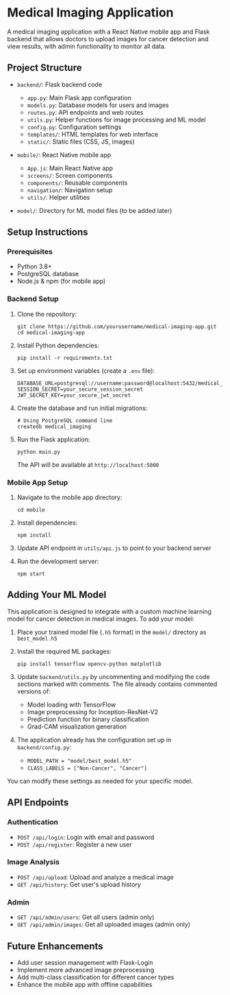 # Medical Imaging Application

A medical imaging application with a React Native mobile app and Flask backend that allows doctors to upload images for cancer detection and view results, with admin functionality to monitor all data.

## Project Structure

- `backend/`: Flask backend code
  - `app.py`: Main Flask app configuration
  - `models.py`: Database models for users and images
  - `routes.py`: API endpoints and web routes
  - `utils.py`: Helper functions for image processing and ML model
  - `config.py`: Configuration settings
  - `templates/`: HTML templates for web interface
  - `static/`: Static files (CSS, JS, images)

- `mobile/`: React Native mobile app
  - `App.js`: Main React Native app
  - `screens/`: Screen components
  - `components/`: Reusable components
  - `navigation/`: Navigation setup
  - `utils/`: Helper utilities

- `model/`: Directory for ML model files (to be added later)

## Setup Instructions

### Prerequisites

- Python 3.8+
- PostgreSQL database
- Node.js & npm (for mobile app)

### Backend Setup

1. Clone the repository:
   ```
   git clone https://github.com/yourusername/medical-imaging-app.git
   cd medical-imaging-app
   ```

2. Install Python dependencies:
   ```
   pip install -r requirements.txt
   ```

3. Set up environment variables (create a `.env` file):
   ```
   DATABASE_URL=postgresql://username:password@localhost:5432/medical_imaging
   SESSION_SECRET=your_secure_session_secret
   JWT_SECRET_KEY=your_secure_jwt_secret
   ```

4. Create the database and run initial migrations:
   ```
   # Using PostgreSQL command line
   createdb medical_imaging
   ```

5. Run the Flask application:
   ```
   python main.py
   ```
   The API will be available at `http://localhost:5000`

### Mobile App Setup

1. Navigate to the mobile app directory:
   ```
   cd mobile
   ```

2. Install dependencies:
   ```
   npm install
   ```

3. Update API endpoint in `utils/api.js` to point to your backend server

4. Run the development server:
   ```
   npm start
   ```

## Adding Your ML Model

This application is designed to integrate with a custom machine learning model for cancer detection in medical images. To add your model:

1. Place your trained model file (`.h5` format) in the `model/` directory as `best_model.h5`
2. Install the required ML packages:
   ```
   pip install tensorflow opencv-python matplotlib
   ```
3. Update `backend/utils.py` by uncommenting and modifying the code sections marked with comments. The file already contains commented versions of:
   - Model loading with TensorFlow
   - Image preprocessing for Inception-ResNet-V2
   - Prediction function for binary classification
   - Grad-CAM visualization generation

4. The application already has the configuration set up in `backend/config.py`:
   - `MODEL_PATH = "model/best_model.h5"`
   - `CLASS_LABELS = ["Non-Cancer", "Cancer"]`

You can modify these settings as needed for your specific model.

## API Endpoints

### Authentication
- `POST /api/login`: Login with email and password
- `POST /api/register`: Register a new user

### Image Analysis
- `POST /api/upload`: Upload and analyze a medical image
- `GET /api/history`: Get user's upload history

### Admin
- `GET /api/admin/users`: Get all users (admin only)
- `GET /api/admin/images`: Get all uploaded images (admin only)

## Future Enhancements

- Add user session management with Flask-Login
- Implement more advanced image preprocessing
- Add multi-class classification for different cancer types
- Enhance the mobile app with offline capabilities
